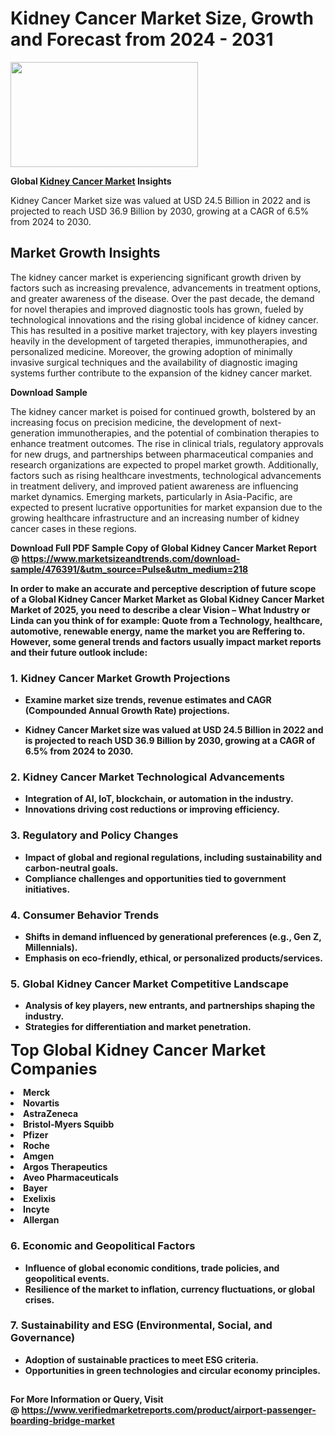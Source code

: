 <H1>Kidney Cancer Market Size, Growth and Forecast from 2024 - 2031</H1><img class="aligncenter size-medium wp-image-584254" src="https://thirdeyenews.in/wp-content/uploads/2024/09/Global-Market-Research-300x168.jpeg" alt="" width="300" height="168" /><p><strong>Global&nbsp;<a href="https://www.marketsizeandtrends.com/download-sample/476391/&amp;utm_source=Pulse&amp;utm_medium=218">Kidney Cancer Market</a> Insights</strong></p><p>Kidney Cancer Market size was valued at USD 24.5 Billion in 2022 and is projected to reach USD 36.9 Billion by 2030, growing at a CAGR of 6.5% from 2024 to 2030.</p><p><h2>Market Growth Insights</h2> <p>The kidney cancer market is experiencing significant growth driven by factors such as increasing prevalence, advancements in treatment options, and greater awareness of the disease. Over the past decade, the demand for novel therapies and improved diagnostic tools has grown, fueled by technological innovations and the rising global incidence of kidney cancer. This has resulted in a positive market trajectory, with key players investing heavily in the development of targeted therapies, immunotherapies, and personalized medicine. Moreover, the growing adoption of minimally invasive surgical techniques and the availability of diagnostic imaging systems further contribute to the expansion of the kidney cancer market.</p> <p><strong>Download Sample</strong></p> <p>The kidney cancer market is poised for continued growth, bolstered by an increasing focus on precision medicine, the development of next-generation immunotherapies, and the potential of combination therapies to enhance treatment outcomes. The rise in clinical trials, regulatory approvals for new drugs, and partnerships between pharmaceutical companies and research organizations are expected to propel market growth. Additionally, factors such as rising healthcare investments, technological advancements in treatment delivery, and improved patient awareness are influencing market dynamics. Emerging markets, particularly in Asia-Pacific, are expected to present lucrative opportunities for market expansion due to the growing healthcare infrastructure and an increasing number of kidney cancer cases in these regions.</p> <p><strong></p><p><span class=""><strong>Download Full PDF Sample Copy of Global Kidney Cancer Market Report</strong> @ <a href="https://www.marketsizeandtrends.com/download-sample/476391/&amp;utm_source=Pulse&amp;utm_medium=218" target="_blank">https://www.marketsizeandtrends.com/download-sample/476391/&amp;utm_source=Pulse&amp;utm_medium=218</a></span></p><p>In order to make an accurate and perceptive description of future scope of a Global&nbsp;Kidney Cancer Market Market as Global&nbsp;Kidney Cancer Market Market of 2025, you need to describe a clear Vision &ndash; What Industry or Linda can you think of for example: Quote from a Technology, healthcare, automotive, renewable energy, name the market you are Reffering to. However, some general trends and factors usually impact market reports and their future outlook include:</p><h3>1.&nbsp;<strong>Kidney Cancer Market Growth Projections</strong></h3><ul><li>Examine market size trends, revenue estimates and CAGR (Compounded Annual Growth Rate) projections.</li><li><p>Kidney Cancer Market size was valued at USD 24.5 Billion in 2022 and is projected to reach USD 36.9 Billion by 2030, growing at a CAGR of 6.5% from 2024 to 2030.</p></li></ul><h3>2.&nbsp;<strong>Kidney Cancer Market Technological Advancements</strong></h3><ul><li>Integration of AI, IoT, blockchain, or automation in the industry.</li><li>Innovations driving cost reductions or improving efficiency.</li></ul><h3>3.&nbsp;<strong>Regulatory and Policy Changes</strong></h3><ul><li>Impact of global and regional regulations, including sustainability and carbon-neutral goals.</li><li>Compliance challenges and opportunities tied to government initiatives.</li></ul><h3>4.&nbsp;<strong>Consumer Behavior Trends</strong></h3><ul><li>Shifts in demand influenced by generational preferences (e.g., Gen Z, Millennials).</li><li>Emphasis on eco-friendly, ethical, or personalized products/services.</li></ul><h3>5.&nbsp;<strong>Global Kidney Cancer Market Competitive Landscape</strong></h3><ul><li>Analysis of key players, new entrants, and partnerships shaping the industry.</li><li>Strategies for differentiation and market penetration.</li></ul><p data-pm-slice="1 1 []"><span style="color: inherit; font-family: inherit; font-size: 25px;">Top Global Kidney Cancer Market Companies</span></p><div class="" data-test-id=""><p><li>Merck</li><li> Novartis</li><li> AstraZeneca</li><li> Bristol-Myers Squibb</li><li> Pfizer</li><li> Roche</li><li> Amgen</li><li> Argos Therapeutics</li><li> Aveo Pharmaceuticals</li><li> Bayer</li><li> Exelixis</li><li> Incyte</li><li> Allergan</li></p></div><h3>6.&nbsp;<strong>Economic and Geopolitical Factors</strong></h3><ul><li>Influence of global economic conditions, trade policies, and geopolitical events.</li><li>Resilience of the market to inflation, currency fluctuations, or global crises.</li></ul><h3>7.&nbsp;<strong>Sustainability and ESG (Environmental, Social, and Governance)</strong></h3><ul><li>Adoption of sustainable practices to meet ESG criteria.</li><li>Opportunities in green technologies and circular economy principles.</li></ul><h2><strong style="font-size: 14px;">For More Information or Query, Visit @&nbsp;</strong><a style="background-color: #ffffff; font-size: 14px;" href="https://www.marketsizeandtrends.com/report/kidney-cancer-market/" target="_blank">https://www.verifiedmarketreports.com/product/airport-passenger-boarding-bridge-market</a></h2>
